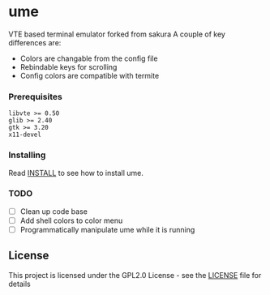 # ume
VTE based terminal emulator forked from sakura 
A couple of key differences are:
  - Colors are changable from the config file
  - Rebindable keys for scrolling
  - Config colors are compatible with termite

### Prerequisites

```
libvte >= 0.50
glib >= 2.40
gtk >= 3.20
x11-devel
```

### Installing

Read [INSTALL](INSTALL) to see how to install ume.

### TODO
  - [ ] Clean up code base
  - [ ] Add shell colors to color menu
  - [ ] Programmatically manipulate ume while it is running

## License

This project is licensed under the GPL2.0 License - see the [LICENSE](LICENSE) file for details
